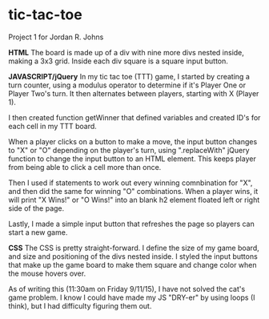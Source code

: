 # tic-tac-toe
Project 1 for Jordan R. Johns

**HTML**
The board is made up of a div with nine more divs nested inside, making a 3x3 grid. Inside each div square is a square input button. 


**JAVASCRIPT/jQuery**
In my tic tac toe (TTT) game, I started by creating a turn counter, using a modulus operator to determine if it's Player One or Player Two's turn. It then alternates between players, starting with X (Player 1).

I then created function getWinner that defined variables and created ID's for each cell in my TTT board.

When a player clicks on a button to make a move, the input button changes to "X" or "O" depending on the player's turn, using ".replaceWith" jQuery function to change the input button to an HTML element. This keeps player from being able to click a cell more than once.

Then I used if statements to work out every winning comnbination for "X", and then did the same for winning "O" combinations. When a player wins, it will print "X Wins!" or "O Wins!" into an blank h2 element floated left or right side of the page.

Lastly, I made a simple input button that refreshes the page so players can start a new game.


**CSS**
The CSS is pretty straight-forward. I define the size of my game board, and size and positioning of the divs nested inside. I styled the input buttons that make up the game board to make them square and change color when the mouse hovers over.

As of writing this (11:30am on Friday 9/11/15), I have not solved the cat's game problem. I know I could have made my JS "DRY-er" by using loops (I think), but I had difficulty figuring them out.
